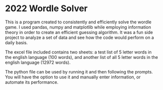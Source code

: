 # 2022 Wordle Solver

This is a program created to consistently and efficiently solve the wordle game. I used pandas, numpy and matplotlib while employing information theory in
order to create an efficient guessing algorithm. It was a fun side project to analyze a set of data and see how the code would perform on a daily basis.

The excel file included contains two sheets: a test list of 5 letter words in the english language (100 words), and another list of all
5 letter words in the english language (12972 words).

The python file can be used by running it and then following the prompts. You will have the option to use it and manually enter information, or automate
its performance.
